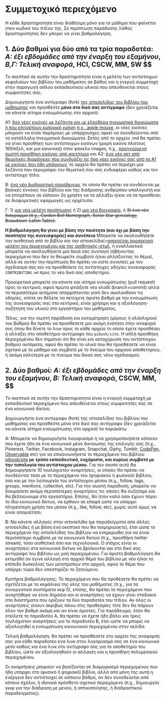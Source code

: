 # Συμμετοχικό περιεχόμενο

Η κάθε δραστηριότητα είναι διαθέσιμη μόνο για το μάθημα που φαίνεται στον κωδικό του τίτλου της. Σε περίπτωση παράδοσης λάθος δραστηριότητας δεν μπορεί να γίνει βαθμολόγηση.

## 1. Δύο βαθμοί για δύο από τα τρία παραδοτέα: *A: έξι εβδομάδες από την έναρξη του εξαμήνου*, *Β,Γ: Τελική αναφορά*, HCI, CSCW, MM, SW $$

Το σκεπτικό σε αυτήν την δραστηριότητα είναι η μελέτη των αντίστοιχων κεφαλαίων του βιβλίου του μαθήματος σε βάθος και η ενεργή συμμετοχή στην παραγωγή απλού εκπαιδευτικού υλικού που απευθύνεται στους συμφοιτητές σας. 

Δημιουργήστε ένα αντίγραφο (fork) [της ιστοσελίδας του βιβλίου του μαθήματος](https://github.com/pibook/site) και προσθέστε **μόνο στο δικό σας αντίγραφο** (δεν χρειάζεται να κάνετε αίτημα ενσωμάτωσης στο αρχικό):

A1: [δύο νέες εικόνες με λεζάντα και με ελεύθερα πνευματικά δικαιώματα ή που επιτρέπουν εμπορική χρήση](https://github.com/pibook/site/tree/master/_gallery) [π.χ., apple mouse](https://raw.githubusercontent.com/pibook/site/master/_gallery/apple-mouse.md), οι νέες εικόνες μπορούν να είναι παρόμοιες με υπάρχουσχες αρκεί να συνοδεύονται από τα κατάλληλα πνευματικά δικαιώματα. Εκτός από το αρχείο .md θα πρέπει να γίνει προσθήκη των αντίστοιχων εικόνων (μικρή εικόνα πλάτους 160πίξελ, και μια κανονική) στον φάκελο images, π.χ., [προηγούμενη σωστή προσθήκη εικόνας από φοιτήτρια](https://github.com/pibook/site/commit/5369b2b9d0862f5f3768e43d8cde5c6623de4248) και Α2: [ένα νέο σετ από θεματικές διαφάνειες που συνδυάζει τις δύο νέες εικόνες σας από το Α1 με εικόνες που ήδη υπάρχουν](https://github.com/pibook/site/tree/master/_slides), το αρχείο θα πρέπει να περιέχει μια λεζάντα που περιγράφει την θεματική που σας ενδιαφέρει καθώς και τον αντίστοιχο τίτλο. 

Β: [ένα νέο διαδραστικό παράδειγμα](https://github.com/pibook/site/tree/master/_remix), τα οποία θα πρέπει να συνδέονται με βασικές έννοιες του βιβλίου και της διάδρασης ανθρώπου-υπολογιστή και να επιτρέπουν σε κάποιον 2ο χρήστη να τα αλλάξει ή/και να τα προσθέσει σε διαφορετικές εφαρμογές ως αρχέτυπα.

Γ: 1) [μια νέα μελέτη περίπτωσης](https://github.com/pibook/site/tree/master/_case-study) ή 2) [μια νέα βιογραφία](https://github.com/pibook/site/tree/master/_biography), ή ~~3) ένα νέο διάγραμμα (π.χ., Gordon Bell Nomograph, Xerox Star genealogy, Beaudouin-Lafon Table).~~ 

**Η βαθμολόγηση θα γίνει με βάση την ποιότητα (και όχι με βάση την ποσότητα της συνεισφοράς) και συνέπεια** Μπορείτε να ακολουθήσετε την αισθητική από το βιβλίο και την ιστοσελίδα(=[απαιτείται προσεκτική μελέτη του περιεχομένου και της αισθητικής-στυλ](https://pibook.epidro.me/), ή εναλλακτικά μπορείτε να ακολουθήσετε μια δικιά σας συνταγή (σβήνοντας περιεχόμενο που δεν το θεωρείτε συμβατό ή/και αλλάζοντας το θέμα), αλλά σε αυτήν την περίπτωση θα πρέπει να είστε συνεπείς με τον σχεδιασμό σας και να προσθέσετε τις αντίστοιχες οδηγίες συνεισφοράς `CONTRIBUTING.md` προς το νέο δικό σας αποθετήριο.

Προαιρετικά μπορείτε να κάνετε και αίτημα ενσωμάτωσης (pull request) προς το κεντρικό, αφού πρώτα φτιάξετε νέο κλαδί (branch+commit) αλλά τα περισσότερα αιτήματα απορρίπτονται γιατί δεν ακολουθούν τις οδηγίες, οπότε αν θέλετε να πετύχετε άριστο βαθμό με την ενσωμάτωση της συνεισφοράς σας στο κεντρικό, είναι χρήσιμη και η αξιολόγηση-συζήτηση του υλικού στο εργαστήριο του μαθήματος. 

Τέλος, για την σωστή παράδοση και καταμέτρηση (μέρους ή ολόκληρου) του βαθμού θα πρέπει να προσθέσετε μια ακόμη ενότητα στην αναφορά σας όπου θα δίνετε τo λινκ προς το κάθε αρχείο το οποίο έχετε προσθέσει ή αλλάξει στο αποθετήριο-αντίγραφο του `pibook/site`. Η απλή προσθήκη περιεχομένου δεν σημαίνει ότι θα γίνει και κατοχύρωση του αντίστοιχου βαθμού αυτόματα, αφού θα πρέπει το υλικό που θα προσθέσετε να είναι σχετικό με το μάθημα και συμβατό με το πνεύμα του αρχικού αποθετηρίου, ή ακόμη καλύτερα με το πνεύμα του δικού σας νέου σχεδιασμού.


## 2. Δύο βαθμοί: *A: έξι εβδομάδες από την έναρξη του εξαμήνου*, *Β: Τελική αναφορά*, CSCW, MM, $$

Το σκεπτικό σε αυτήν την δραστηριότητα είναι η ενεργή συμμετοχή με εκπαιδευτικό περιεχόμενο που απευθύνεται στους συμφοιτητές σας σε ένα κοινωνικό δίκτυο. 

Δημιουργήστε ένα αντίγραφο (fork) της ιστοσελίδας του βιβλίου του μαθήματος και προσθέστε μόνο στο δικό σας αντίγραφο (δεν χρειάζεται να κάνετε αίτημα ενσωμάτωσης στο αρχικό) τα παρακάτω

A: Mπορείτε να δημιουργήστε λογαριασμό ή να χρησιμοποιήσετε κάποιον που έχετε ήδη σε ένα κοινωνικό μέσο δικτύωσης της επιλογής σας (π.χ., Pinterest, Twitter, Facebook, Instagram, Snapchat, Giphy, Tumblr, [CodePen](https://codepen.io/), [Observable](https://beta.observablehq.com/) etc) για να επικοινωνήσετε το περιεχόμενο του βιβλίου [pibook/site](https://pibook.epidro.me/) **με τρόπο εκπαιδευτικό, ευχάριστο, και κυρίως συμβατό με την τυπολογία του αντίστοιχου μέσου**. Για τον σκοπό αυτό θα δημιουργήσετε 10 τουλάχιστον αναρτήσεις, οι οποίες θα πρέπει να συνδέονται τόσο με το περιεχόμενο του (ψηφιακού ή φυσικού) βιβλίου, όσο και με την λειτουργία του αντίστοιχου μέσου (π.χ., follow, tags, groups, mentions, collection, etc). Για την σωστή παράδοση, μπορείτε να δοκιμάσετε ακόμη περισσότερες αναρτήσεις τις οποίες θα συζητάμε και θα βελτιώνουμε στο εργαστήριο. Επίσης, θα ήταν καλό όσοι έχουν πάρει το ίδιο κοινωνικό δίκτυο, να έρθουν σε επαφή ώστε να υπάρχει πληρέστερη χρήση του μέσου (π.χ., like, follow, etc), χωρίς αυτό όμως να είναι απαραίτητο.

B: Να κάνετε αλλαγές στην ιστοσελίδα (με παραδείγματα από άλλες ιστοσελίδες ή με βάση ένα σκεπτικό που θα τεκμηριώσετε), έτσι ώστε το περιεχόμενο της ιστοσελίδας του βιβλίου να ενημερωθεί για να είναι περισσότερο συμβατό με τα κοινωνικά δίκτυα (π.χ., προσθήκη twitter stream), τόσο αισθητικά όσο και τεχνολογικά. Ο στόχος είναι οι αναρτήσεις στα κοινωνικά δίκτυα να βρίσκονται και στο δικό σας αντίγραφο του βιβλίου ως ροή περιεχομένου. Για άριστη βαθμολόγηση θα εκτιμηθεί αν έγινε αλλαγή στο αρχικό θέμα του βιβλίου με νέο ή/και το επίπεδο δυσκολίας των μετατροπών στο αρχικό, αφού το θέμα που υπάρχει τώρα δεν υποστηρίζει το ζητούμενο.

Κριτήρια βαθμολόγησης: Το περιεχόμενο που θα προθέσετε θα πρέπει να σχετίζεται με τα κεφάλαια της ύλης του μαθήματος (π.χ., για τα συνεργατικά συστήματα κεφ 5), επίσης, θα πρέπει το περιεχόμενο που αναρτήθηκε να είναι δημόσιο και οι αναρτήσεις να έχουν γίνει σταδιακά στα διαστήματα που ορίζουν τα δύο παραδοτέα του τίτλου. Αν όλες οι αναρτήσεις γίνουν ακριβώς πάνω στις προθεσμίες τότε δεν θα πάρουν όλον τον βαθμό ακόμη και αν είναι άριστες. Για παράδειγμα, όταν θα στείλετε το παραδοτέο Α, θα πρέπει να έχετε ήδη βάλει και τρεις τουλάχιστον αναρτήσεις για το παραδοτέο Β, έτσι ώστε να μπορεί να αξιολογηθεί η ενσωμάτωση κοινωνικού περιεχομένου στην σελίδα.

Τελική βαθμολόγηση: θα πρέπει να προσθέσετε στο αρχείο της αναφοράς σας για κάθε παραδοτέο ένα λινκ στον λογαριασμό σας σε ένα κοινωνικό μέσο καθώς και ένα λινκ στο αντίγραφο σας για το αποθετηρίο του βιβλίου, ώστε αν αξιολογηθούν οι αλλαγές και η προσθήκη πολυμεσικού περιεχομένου.

Οι αναρτήσεις μπορούν να βασίζονται σε διαμοιρασμό περιεχομένου που ήδη υπάρχει στο (φυσικό ή ψηφιακό) βιβλίο, αλλά από μόνη της αυτή η ενέργεια δεν αντιστοιχεί σε κάποιον βαθμό, αν δεν συνοδεύεται από κάποιο σχόλιο, ή ιδανικά πρόσθετο-σχετικό περιεχόμενο (π.χ., δημιουργία γκιφ για την διάδραση με μενού, ή οπτικοποίησης, ή διαδραστικού παραδείγματος). 
